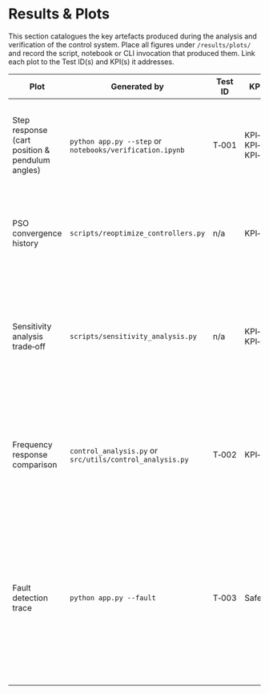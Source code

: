 # Results & Plots

This section catalogues the key artefacts produced during the analysis and
verification of the control system.  Place all figures under
`/results/plots/` and record the script, notebook or CLI invocation that
produced them.  Link each plot to the Test ID(s) and KPI(s) it addresses.

| Plot | Generated by | Test ID | KPI(s) | Summary |
|------|--------------|---------|--------|---------|
| Step response (cart position & pendulum angles) | `python app.py --step` or `notebooks/verification.ipynb` | T‑001 | KPI‑001, KPI‑002, KPI‑003 | Displays cart position and pendulum angles vs time; used to measure settling time, overshoot and IAE. |
| PSO convergence history | `scripts/reoptimize_controllers.py` | n/a | KPI‑003 | Semi‑log plot of PSO cost vs iteration; indicates convergence speed and final cost. |
| Sensitivity analysis trade‑off | `scripts/sensitivity_analysis.py` | n/a | KPI‑003, KPI‑004 | RMS state error vs control effort as cost weights vary; illustrates trade‑offs between performance and energy usage. |
| Frequency response comparison | `control_analysis.py` or `src/utils/control_analysis.py` | T‑002 | KPI‑004 | Magnitude and phase plots comparing simplified and full models; used to check phase and gain margins. |
| Fault detection trace | `python app.py --fault` | T‑003 | Safety | State trajectory under a sensor dropout; shows the FDI residual and status transition from OK to FAULT.  Safe‑state enforcement (zero force) is performed outside the FDI. |